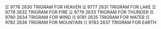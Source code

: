 ☰	9776	2630	 	TRIGRAM FOR HEAVEN
☱	9777	2631	 	TRIGRAM FOR LAKE
☲	9778	2632	 	TRIGRAM FOR FIRE
☳	9779	2633	 	TRIGRAM FOR THUNDER
☴	9780	2634	 	TRIGRAM FOR WIND
☵	9781	2635	 	TRIGRAM FOR WATER
☶	9782	2636	 	TRIGRAM FOR MOUNTAIN
☷	9783	2637	 	TRIGRAM FOR EARTH